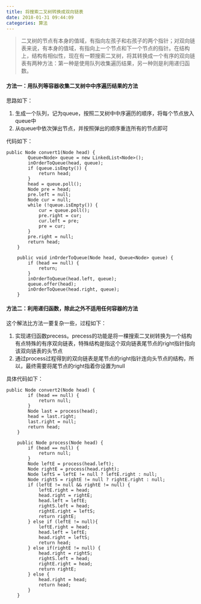 ```yaml
---
title: 将搜索二叉树转换成双向链表
date: 2018-01-31 09:44:09
categories: 算法
---
```


> 二叉树的节点有本身的值域，有指向左孩子和右孩子的两个指针；对双向链表来说，有本身的值域，有指向上一个节点和下一个节点的指针。在结构上，结构有相似性，现在有一颗搜索二叉树，将其转换成一个有序的双向链表有两种方法：第一种是使用队列收集遍历结果，另一种则是利用递归函数。

#### 方法一：用队列等容器收集二叉树中中序遍历结果的方法

思路如下：

1. 生成一个队列，记为queue，按照二叉树中中序遍历的顺序，将每个节点放入queue中
2. 从queue中依次弹出节点，并按照弹出的顺序重连所有的节点即可

代码如下：

```
public Node convert1(Node head) {
        Queue<Node> queue = new LinkedList<Node>();
        inOrderToQueue(head, queue);
        if (queue.isEmpty()) {
            return head;
        }
        head = queue.poll();
        Node pre = head;
        pre.left = null;
        Node cur = null;
        while (!queue.isEmpty()) {
            cur = queue.poll();
            pre.right = cur;
            cur.left = pre;
            pre = cur;
        }
        pre.right = null;
        return head;
    }

    public void inOrderToQueue(Node head, Queue<Node> queue) {
        if (head == null) {
            return;
        }
        inOrderToQueue(head.left, queue);
        queue.offer(head);
        inOrderToQueue(head.right, queue);
    }
```

#### 方法二：利用递归函数，除此之外不适用任何容器的方法

这个解法比方法一要复杂一些，过程如下：

1. 实现递归函数precess。precess的功能是将一棵搜索二叉树转换为一个结构有点特殊的有序双向链表，特殊结构是指这个双向链表尾节点的right指针指向该双向链表的头节点
2. 通过process过程得到的双向链表是尾节点的right指针连向头节点的结构，所以，最终需要将尾节点的right指着你设置为null

具体代码如下：

```
public Node convert2(Node head) {
        if (head == null) {
            return null;
        }
        Node last = process(head);
        head = last.right;
        last.right = null;
        return head;
    }

    public Node process(Node head) {
        if (head == null) {
            return null;
        }
        Node leftE = process(head.left);
        Node rightE = process(head.right);
        Node leftS = leftE != null ? leftE.right : null;
        Node rightS = rightE != null ? rightE.right : null;
        if (leftE != null && rightE != null) {
            leftE.right = head;
            head.right = rightE;
            head.left = leftE;
            rightS.left = head;
            rightE.right = leftS;
            return rightE;
        } else if (leftE != null){
            leftE.right = head;
            head.left = leftE;
            head.right = leftS;
            return head;
        } else if(rightE != null) {
            head.right = rightS;
            rightS.left = head;
            rightE.right = head;
            return rightE;
        } else {
            head.right = head;
            return head;
        }
    }
```
